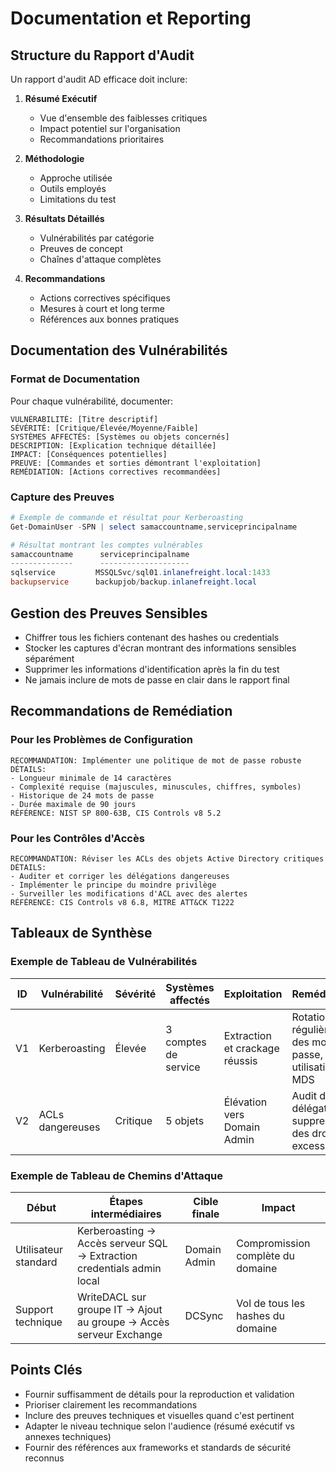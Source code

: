 # Documentation et Reporting

## Structure du Rapport d'Audit

Un rapport d'audit AD efficace doit inclure:

1. **Résumé Exécutif**
   - Vue d'ensemble des faiblesses critiques
   - Impact potentiel sur l'organisation
   - Recommandations prioritaires

2. **Méthodologie**
   - Approche utilisée 
   - Outils employés
   - Limitations du test

3. **Résultats Détaillés**
   - Vulnérabilités par catégorie
   - Preuves de concept
   - Chaînes d'attaque complètes

4. **Recommandations**
   - Actions correctives spécifiques
   - Mesures à court et long terme
   - Références aux bonnes pratiques

## Documentation des Vulnérabilités

### Format de Documentation

Pour chaque vulnérabilité, documenter:

```
VULNÉRABILITÉ: [Titre descriptif]
SÉVÉRITÉ: [Critique/Élevée/Moyenne/Faible]
SYSTÈMES AFFECTÉS: [Systèmes ou objets concernés]
DESCRIPTION: [Explication technique détaillée]
IMPACT: [Conséquences potentielles]
PREUVE: [Commandes et sorties démontrant l'exploitation]
REMÉDIATION: [Actions correctives recommandées]
```

### Capture des Preuves

```powershell
# Exemple de commande et résultat pour Kerberoasting
Get-DomainUser -SPN | select samaccountname,serviceprincipalname

# Résultat montrant les comptes vulnérables
samaccountname      serviceprincipalname
--------------      --------------------
sqlservice         MSSQLSvc/sql01.inlanefreight.local:1433
backupservice      backupjob/backup.inlanefreight.local
```

## Gestion des Preuves Sensibles

- Chiffrer tous les fichiers contenant des hashes ou credentials
- Stocker les captures d'écran montrant des informations sensibles séparément
- Supprimer les informations d'identification après la fin du test
- Ne jamais inclure de mots de passe en clair dans le rapport final

## Recommandations de Remédiation

### Pour les Problèmes de Configuration

```
RECOMMANDATION: Implémenter une politique de mot de passe robuste
DÉTAILS: 
- Longueur minimale de 14 caractères
- Complexité requise (majuscules, minuscules, chiffres, symboles)
- Historique de 24 mots de passe
- Durée maximale de 90 jours
RÉFÉRENCE: NIST SP 800-63B, CIS Controls v8 5.2
```

### Pour les Contrôles d'Accès

```
RECOMMANDATION: Réviser les ACLs des objets Active Directory critiques
DÉTAILS:
- Auditer et corriger les délégations dangereuses
- Implémenter le principe du moindre privilège
- Surveiller les modifications d'ACL avec des alertes
RÉFÉRENCE: CIS Controls v8 6.8, MITRE ATT&CK T1222
```

## Tableaux de Synthèse

### Exemple de Tableau de Vulnérabilités

| ID | Vulnérabilité | Sévérité | Systèmes affectés | Exploitation | Remédiation |
|----|---------------|----------|-------------------|--------------|-------------|
| V1 | Kerberoasting | Élevée | 3 comptes de service | Extraction et crackage réussis | Rotation régulière des mots de passe, utilisation de MDS |
| V2 | ACLs dangereuses | Critique | 5 objets | Élévation vers Domain Admin | Audit des délégations, suppression des droits excessifs |

### Exemple de Tableau de Chemins d'Attaque

| Début | Étapes intermédiaires | Cible finale | Impact |
|-------|----------------------|--------------|--------|
| Utilisateur standard | Kerberoasting → Accès serveur SQL → Extraction credentials admin local | Domain Admin | Compromission complète du domaine |
| Support technique | WriteDACL sur groupe IT → Ajout au groupe → Accès serveur Exchange | DCSync | Vol de tous les hashes du domaine |

## Points Clés

- Fournir suffisamment de détails pour la reproduction et validation
- Prioriser clairement les recommandations
- Inclure des preuves techniques et visuelles quand c'est pertinent
- Adapter le niveau technique selon l'audience (résumé exécutif vs annexes techniques)
- Fournir des références aux frameworks et standards de sécurité reconnus
